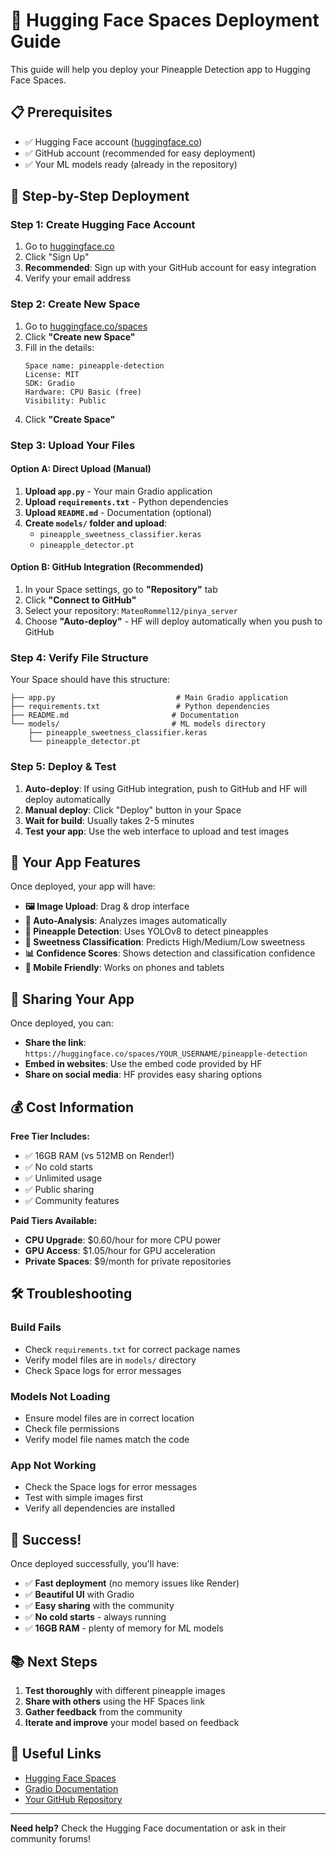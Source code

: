 # 🚀 Hugging Face Spaces Deployment Guide

This guide will help you deploy your Pineapple Detection app to Hugging Face Spaces.

## 📋 Prerequisites

- ✅ Hugging Face account ([huggingface.co](https://huggingface.co))
- ✅ GitHub account (recommended for easy deployment)
- ✅ Your ML models ready (already in the repository)

## 🎯 Step-by-Step Deployment

### **Step 1: Create Hugging Face Account**

1. Go to [huggingface.co](https://huggingface.co)
2. Click "Sign Up" 
3. **Recommended**: Sign up with your GitHub account for easy integration
4. Verify your email address

### **Step 2: Create New Space**

1. Go to [huggingface.co/spaces](https://huggingface.co/spaces)
2. Click **"Create new Space"**
3. Fill in the details:
   ```
   Space name: pineapple-detection
   License: MIT
   SDK: Gradio
   Hardware: CPU Basic (free)
   Visibility: Public
   ```
4. Click **"Create Space"**

### **Step 3: Upload Your Files**

#### **Option A: Direct Upload (Manual)**

1. **Upload `app.py`** - Your main Gradio application
2. **Upload `requirements.txt`** - Python dependencies
3. **Upload `README.md`** - Documentation (optional)
4. **Create `models/` folder and upload**:
   - `pineapple_sweetness_classifier.keras`
   - `pineapple_detector.pt`

#### **Option B: GitHub Integration (Recommended)**

1. In your Space settings, go to **"Repository"** tab
2. Click **"Connect to GitHub"**
3. Select your repository: `MateoRommel12/pinya_server`
4. Choose **"Auto-deploy"** - HF will deploy automatically when you push to GitHub

### **Step 4: Verify File Structure**

Your Space should have this structure:
```
├── app.py                           # Main Gradio application
├── requirements.txt                 # Python dependencies  
├── README.md                       # Documentation
└── models/                         # ML models directory
    ├── pineapple_sweetness_classifier.keras
    └── pineapple_detector.pt
```

### **Step 5: Deploy & Test**

1. **Auto-deploy**: If using GitHub integration, push to GitHub and HF will deploy automatically
2. **Manual deploy**: Click "Deploy" button in your Space
3. **Wait for build**: Usually takes 2-5 minutes
4. **Test your app**: Use the web interface to upload and test images

## 🎨 Your App Features

Once deployed, your app will have:

- **🖼️ Image Upload**: Drag & drop interface
- **🔄 Auto-Analysis**: Analyzes images automatically
- **🍍 Pineapple Detection**: Uses YOLOv8 to detect pineapples
- **🍯 Sweetness Classification**: Predicts High/Medium/Low sweetness
- **📊 Confidence Scores**: Shows detection and classification confidence
- **📱 Mobile Friendly**: Works on phones and tablets

## 🔗 Sharing Your App

Once deployed, you can:

- **Share the link**: `https://huggingface.co/spaces/YOUR_USERNAME/pineapple-detection`
- **Embed in websites**: Use the embed code provided by HF
- **Share on social media**: HF provides easy sharing options

## 💰 Cost Information

**Free Tier Includes:**
- ✅ 16GB RAM (vs 512MB on Render!)
- ✅ No cold starts
- ✅ Unlimited usage
- ✅ Public sharing
- ✅ Community features

**Paid Tiers Available:**
- **CPU Upgrade**: $0.60/hour for more CPU power
- **GPU Access**: $1.05/hour for GPU acceleration
- **Private Spaces**: $9/month for private repositories

## 🛠️ Troubleshooting

### **Build Fails**
- Check `requirements.txt` for correct package names
- Verify model files are in `models/` directory
- Check Space logs for error messages

### **Models Not Loading**
- Ensure model files are in correct location
- Check file permissions
- Verify model file names match the code

### **App Not Working**
- Check the Space logs for error messages
- Test with simple images first
- Verify all dependencies are installed

## 🎉 Success!

Once deployed successfully, you'll have:

- ✅ **Fast deployment** (no memory issues like Render)
- ✅ **Beautiful UI** with Gradio
- ✅ **Easy sharing** with the community
- ✅ **No cold starts** - always running
- ✅ **16GB RAM** - plenty of memory for ML models

## 📚 Next Steps

1. **Test thoroughly** with different pineapple images
2. **Share with others** using the HF Spaces link
3. **Gather feedback** from the community
4. **Iterate and improve** your model based on feedback

## 🔗 Useful Links

- [Hugging Face Spaces](https://huggingface.co/spaces)
- [Gradio Documentation](https://gradio.app/docs/)
- [Your GitHub Repository](https://github.com/MateoRommel12/pinya_server)

---

**Need help?** Check the Hugging Face documentation or ask in their community forums!
